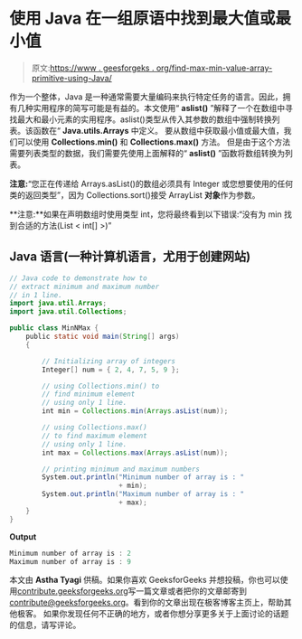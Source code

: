 # 使用 Java 在一组原语中找到最大值或最小值

> 原文:[https://www . geesforgeks . org/find-max-min-value-array-primitive-using-Java/](https://www.geeksforgeeks.org/find-max-min-value-array-primitives-using-java/)

作为一个整体，Java 是一种通常需要大量编码来执行特定任务的语言。因此，拥有几种实用程序的简写可能是有益的。本文使用“ **aslist()** ”解释了一个在数组中寻找最大和最小元素的实用程序。aslist()类型从传入其参数的数组中强制转换列表。该函数在“ **Java.utils.Arrays** 中定义。
要从数组中获取最小值或最大值，我们可以使用 **Collections.min()** 和 **Collections.max()** 方法。
但是由于这个方法需要列表类型的数据，我们需要先使用上面解释的“ **aslist()** ”函数将数组转换为列表。

**注意:**“您正在传递给 Arrays.asList()的数组必须具有 Integer 或您想要使用的任何类的返回类型”，因为 Collections.sort()接受 ArrayList **对象**作为参数。

**注意:**如果在声明数组时使用类型 int，您将最终看到以下错误:“没有为 min 找到合适的方法(List < int[] >)”

## Java 语言(一种计算机语言，尤用于创建网站)

```java
// Java code to demonstrate how to
// extract minimum and maximum number
// in 1 line.
import java.util.Arrays;
import java.util.Collections;

public class MinNMax {
    public static void main(String[] args)
    {

        // Initializing array of integers
        Integer[] num = { 2, 4, 7, 5, 9 };

        // using Collections.min() to
        // find minimum element
        // using only 1 line.
        int min = Collections.min(Arrays.asList(num));

        // using Collections.max()
        // to find maximum element
        // using only 1 line.
        int max = Collections.max(Arrays.asList(num));

        // printing minimum and maximum numbers
        System.out.println("Minimum number of array is : "
                           + min);
        System.out.println("Maximum number of array is : "
                           + max);
    }
}
```

**Output**

```java
Minimum number of array is : 2
Maximum number of array is : 9

```

本文由 **Astha Tyagi** 供稿。如果你喜欢 GeeksforGeeks 并想投稿，你也可以使用[contribute.geeksforgeeks.org](http://www.contribute.geeksforgeeks.org)写一篇文章或者把你的文章邮寄到 contribute@geeksforgeeks.org。看到你的文章出现在极客博客主页上，帮助其他极客。
如果你发现任何不正确的地方，或者你想分享更多关于上面讨论的话题的信息，请写评论。